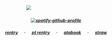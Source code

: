 ##### <p align="center">![](https://komarev.com/ghpvc/?username=trody&color=555555&label=⠀⠀anonoomfs⠀⠀&style=flat)⠀⠀⠀⠀⠀⠀⠀⠀⠀⠀⠀ ⠀⠀⠀⠀ ⠀⠀</p>

##### <p align="center">[![spotify-github-profile](https://spotify-github-profile.kittinanx.com/api/view?uid=3152hej4rx6alviruqcx4h2xzbqi&cover_image=true&theme=novatorem&show_offline=false&background_color=121212&interchange=false&bar_color=585858&bar_color_cover=false)](https://spotify-github-profile.kittinanx.com/api/view?uid=3152hej4rx6alviruqcx4h2xzbqi&redirect=true)</p>

##### <p align="center">[rentry](https://rentry.co/hollywood)⠀⠀·⠀⠀[pt rentry](https://rentry.co/fourponytown)⠀⠀·⠀⠀[atabook](https://trody.atabook.org/)⠀⠀·⠀⠀[straw](https://jackrabbit.straw.page/)</p>
